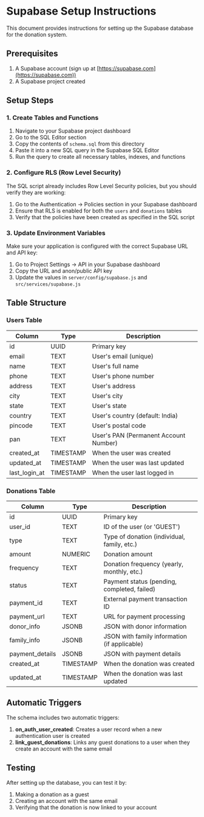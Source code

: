 # Supabase Setup Instructions

This document provides instructions for setting up the Supabase database for the donation system.

## Prerequisites

1. A Supabase account (sign up at [https://supabase.com](https://supabase.com))
2. A Supabase project created

## Setup Steps

### 1. Create Tables and Functions

1. Navigate to your Supabase project dashboard
2. Go to the SQL Editor section
3. Copy the contents of `schema.sql` from this directory
4. Paste it into a new SQL query in the Supabase SQL Editor
5. Run the query to create all necessary tables, indexes, and functions

### 2. Configure RLS (Row Level Security)

The SQL script already includes Row Level Security policies, but you should verify they are working:

1. Go to the Authentication → Policies section in your Supabase dashboard
2. Ensure that RLS is enabled for both the `users` and `donations` tables
3. Verify that the policies have been created as specified in the SQL script

### 3. Update Environment Variables

Make sure your application is configured with the correct Supabase URL and API key:

1. Go to Project Settings → API in your Supabase dashboard
2. Copy the URL and anon/public API key
3. Update the values in `server/config/supabase.js` and `src/services/supabase.js`

## Table Structure

### Users Table

| Column | Type | Description |
|--------|------|-------------|
| id | UUID | Primary key |
| email | TEXT | User's email (unique) |
| name | TEXT | User's full name |
| phone | TEXT | User's phone number |
| address | TEXT | User's address |
| city | TEXT | User's city |
| state | TEXT | User's state |
| country | TEXT | User's country (default: India) |
| pincode | TEXT | User's postal code |
| pan | TEXT | User's PAN (Permanent Account Number) |
| created_at | TIMESTAMP | When the user was created |
| updated_at | TIMESTAMP | When the user was last updated |
| last_login_at | TIMESTAMP | When the user last logged in |

### Donations Table

| Column | Type | Description |
|--------|------|-------------|
| id | UUID | Primary key |
| user_id | TEXT | ID of the user (or 'GUEST') |
| type | TEXT | Type of donation (individual, family, etc.) |
| amount | NUMERIC | Donation amount |
| frequency | TEXT | Donation frequency (yearly, monthly, etc.) |
| status | TEXT | Payment status (pending, completed, failed) |
| payment_id | TEXT | External payment transaction ID |
| payment_url | TEXT | URL for payment processing |
| donor_info | JSONB | JSON with donor information |
| family_info | JSONB | JSON with family information (if applicable) |
| payment_details | JSONB | JSON with payment details |
| created_at | TIMESTAMP | When the donation was created |
| updated_at | TIMESTAMP | When the donation was last updated |

## Automatic Triggers

The schema includes two automatic triggers:

1. **on_auth_user_created**: Creates a user record when a new authentication user is created
2. **link_guest_donations**: Links any guest donations to a user when they create an account with the same email

## Testing

After setting up the database, you can test it by:

1. Making a donation as a guest
2. Creating an account with the same email
3. Verifying that the donation is now linked to your account
